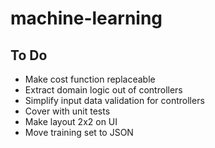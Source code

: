 # machine-learning

## To Do
- Make cost function replaceable
- Extract domain logic out of controllers
- Simplify input data validation for controllers
- Cover with unit tests
- Make layout 2x2 on UI
- Move training set to JSON
